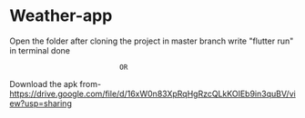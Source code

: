 # Weather-app
Open the folder after cloning the project in master branch
write "flutter run" in terminal 
done 

                               OR
Download the apk from- https://drive.google.com/file/d/16xW0n83XpRqHgRzcQLkKOIEb9in3quBV/view?usp=sharing
